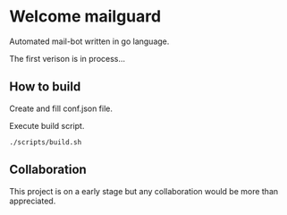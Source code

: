 # Welcome mailguard

Automated mail-bot written in go language.

The first verison is in process...


## How to build

Create and fill conf.json file.

Execute build script.

    ./scripts/build.sh



## Collaboration

This project is on a early stage but any collaboration would be more than appreciated.